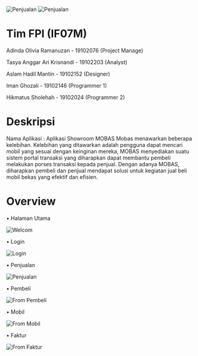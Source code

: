 ![Penjualan](https://user-images.githubusercontent.com/87810663/128623600-a4cf40f9-c67d-461d-aebd-e1746d6a9747.JPG)
![Penjualan](https://user-images.githubusercontent.com/87810663/128623604-6da0822a-3bd7-486c-b39f-9a9233a8faa5.JPG)
# Tim FPI (IF07M)
Adinda Olivia Ramanuzan - 19102076 (Project Manage)

Tasya Anggar Ari Krisnandi - 19102203 (Analyst)

Aslam Hadil Mantin - 19102152 (Designer)

Iman Ghozali - 19102146 (Programmer 1)

Hikmatus Sholehah - 19102024 (Programmer 2)

# Deskripsi
Nama Aplikasi : Aplikasi Showroom MOBAS
Mobas menawarkan beberapa kelebihan. Kelebihan yang ditawarkan adalah pengguna dapat mencari mobil yang sesuai dengan keinginan mereka, 
MOBAS menyediakan suatu sistem portal transaksi yang diharapkan dapat membantu pembeli melakukan porses transaksi kepada penjual. 
Dengan adanya MOBAS, diharapkan pembeli dan penjual mendapat solusi untuk kegiatan jual beli mobil bekas yang efektif dan efisien.

# Overview
•	Halaman Utama

![Welcom](https://user-images.githubusercontent.com/87810663/128623523-ddba9f4b-cc92-4f3b-a0d2-08bc74f608ec.JPG)






•	Login

![Login](https://user-images.githubusercontent.com/87810663/128623546-5d584199-41ee-488b-8d05-d738907df6cb.JPG)







•	Penjualan

![Penjualan](https://user-images.githubusercontent.com/87810663/128623608-34632195-d5fb-43d1-9329-9a6107754910.JPG)










•	Pembeli

![From Pembeli](https://user-images.githubusercontent.com/87810663/128623656-36152193-bb4f-49ac-a666-8972823b77de.JPG)








•	Mobil

![From Mobil](https://user-images.githubusercontent.com/87810663/128623686-c2a339c7-2d2c-4cf2-9fe7-ec4c96b05579.JPG)








•	Faktur

![From Faktur](https://user-images.githubusercontent.com/87810663/128623705-6078a21e-24a6-4828-9240-e910f79734c7.JPG)

